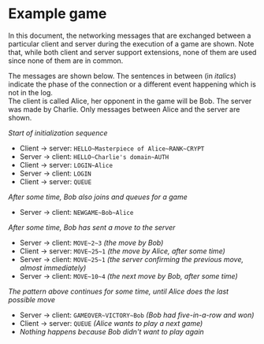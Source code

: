 # Example game 
In this document, the networking messages that are exchanged between a particular client and server during the execution of a game are shown. Note that, while both client and server support extensions, none of them are used since none of them are in common. 

The messages are shown below. The sentences in between (in *italics*) indicate the phase of the connection or a different event happening which is not in the log.   
The client is called Alice, her opponent in the game will be Bob. The server was made by Charlie. Only messages between Alice and the server are shown. 

*Start of initialization sequence*

- Client -> server: `HELLO~Masterpiece of Alice~RANK~CRYPT`
- Server -> client: `HELLO~Charlie's domain~AUTH`
- Client -> server: `LOGIN~Alice`
- Server -> client: `LOGIN`
- Client -> server: `QUEUE`

*After some time, Bob also joins and queues for a game*

- Server -> client: `NEWGAME~Bob~Alice`

*After some time, Bob has sent a move to the server*

- Server -> client: `MOVE~2~3` *(the move by Bob)*
- Client -> server: `MOVE~25~1` *(the move by Alice, after some time)*
- Server -> client: `MOVE~25~1` *(the server confirming the previous move, almost immediately)*
- Server -> client: `MOVE~10~4` *(the next move by Bob, after some time)*

*The pattern above continues for some time, until Alice does the last possible move*

- Server -> client: `GAMEOVER~VICTORY~Bob` *(Bob had five-in-a-row and won)*
- Client -> server: `QUEUE` *(Alice wants to play a next game)*
- *Nothing happens because Bob didn't want to play again*